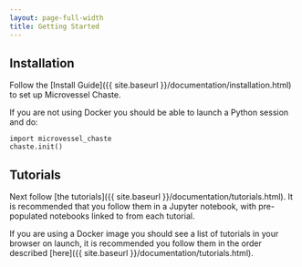 ```yaml
---
layout: page-full-width
title: Getting Started
---
```


## Installation 

Follow the [Install Guide]({{ site.baseurl }}/documentation/installation.html) to set up Microvessel Chaste.

If you are not using Docker you should be able to launch a Python session and do:
    
    import microvessel_chaste
    chaste.init()

## Tutorials

Next follow [the tutorials]({{ site.baseurl }}/documentation/tutorials.html). It is recommended that you follow them in a Jupyter notebook, with pre-populated notebooks linked to from each tutorial. 

If you are using a Docker image you should see a list of tutorials in your browser on launch, it is recommended you follow them in the order described [here]({{ site.baseurl }}/documentation/tutorials.html). 
